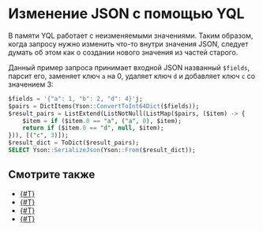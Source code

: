 # Изменение JSON с помощью YQL

В памяти YQL работает с неизменяемыми значениями. Таким образом, когда запросу нужно изменить что-то внутри значения JSON, следует думать об этом как о создании нового значения из частей старого.

Данный пример запроса принимает входной JSON названный `$fields`, парсит его, заменяет ключ `a` на 0, удаляет ключ `d` и добавляет ключ `c` со значением 3:

```sql
$fields = '{"a": 1, "b": 2, "d": 4}'j;
$pairs = DictItems(Yson::ConvertToInt64Dict($fields));
$result_pairs = ListExtend(ListNotNull(ListMap($pairs, ($item) -> {
    $item = if ($item.0 == "a", ("a", 0), $item);
    return if ($item.0 == "d", null, $item);
})), [("c", 3)]);
$result_dict = ToDict($result_pairs);
SELECT Yson::SerializeJson(Yson::From($result_dict));
```

## Смотрите также

- [{#T}](../../yql/reference/udf/list/yson.md)
- [{#T}](../../yql/reference/builtins/list.md)
- [{#T}](../../yql/reference/builtins/dict.md)
- [{#T}](accessing-json.md)
